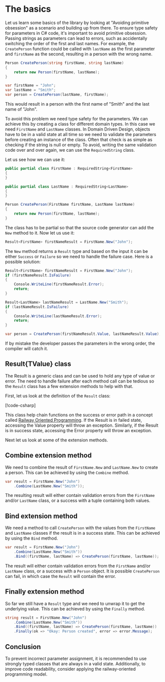 # The basics

Let us learn some basics of the library by looking at "Avoiding primitive obsession" as a scenario and building up from there.
To ensure type safety for parameters in C# code, it's important to avoid primitive obsession. Passing strings as parameters can lead to errors, such as accidentally switching the order of the first and last names. For example, the `CreatePerson` function could be called with `lastName` as the first parameter and `firstName` as the second, resulting in a person with the wrong name.

```csharp
Person CreatePerson(string firstName, string lastName)
{
    return new Person(firstName, lastName);
}

var firstName = "John";
var lastName = "Smith";
var person = CreatePerson(lastName, firstName);
```

This would result in a person with the first name of "Smith" and the last name of "John".

To avoid this problem we need type safety for the parameters. We can achieve this by creating a class for different domain types.
In this case we need `FirstName` and `LastName` classes.
In Domain Driven Design, objects have to be in a valid state at all time so we need to validate the parameters before creating an instance of the class.
Often that check is as simple as checking if the string is null or empty. To avoid, writing the same validation code over and over again, we can use the `RequiredString` class.

Let us see how we can use it:

```csharp
public partial class FirstName : RequiredString<FirstName>
{
}

public partial class LastName : RequiredString<LastName>
{
}

Person CreatePerson(FirstName firstName, LastName lastName)
{
    return new Person(firstName, lastName);
}
```

The class has to be partial so that the source code generator can add the `New` method to it.
Now let us use it:

```csharp
Result<FirstName> firstNameResult = FirstName.New("John");
```

The `New` method returns a `Result` type and based on the input it can be either `Success` or `Failure` so we need to handle the failure case.
Here is a possible solution:

```csharp
Result<FirstName> firstNameResult = FirstName.New("John");
if (firstNameResult.IsFailure)
{
    Console.WriteLine(firstNameResult.Error);
    return;
}

Result<LastName> lastNameResult = LastName.New("Smith");
if (lastNameResult.IsFailure)
{
    Console.WriteLine(lastNameResult.Error);
    return;
}

var person = CreatePerson(firstNameResult.Value, lastNameResult.Value);
```

If by mistake the developer passes the parameters in the wrong order, the compiler will catch it.

## Result{TValue} class

The Result is a generic class and can be used to hold any type of value or error.
The need to handle failure after each method call can be tedious so the `Result` class has a few extension methods to help with that.

First, let us look at the definition of the `Result` class:

[!code-csharp[](../../../RailwayOrientedProgramming/src/Result/Result{TValue}.cs#L11-L32)]

This class help chain functions on the success or error path in a concept called [Railway Oriented Programming](https://fsharpforfunandprofit.com/rop/).
If the Result is in failed state, accessing the Value property will throw an exception. Similarly, if the Result is in success state, accessing the Error property will throw an exception.

Next let us look at some of the extension methods.

## Combine extension method

We need to combine the result of `FirstName.New` and `LastName.New` to create a person. This can be achieved by using the `Combine` method.

```csharp
var result = FirstName.New("John")
    .Combine(LastName.New("Smith"));
```

The resulting result will either contain validation errors from the `FirstName` and/or `LastName` class, or a success with a tuple containing both values.

## Bind extension method

We need a method to call `CreatePerson` with the values from the `FirstName` and `LastName` classes if the result is in a success state. This can be achieved by using the `Bind` method.

```csharp
var result = FirstName.New("John")
    .Combine(LastName.New("Smith"))
    .Bind((firstName, lastName) => CreatePerson(firstName, lastName));
```

The result will either contain validation errors from the `FirstName` and/or `LastName` class, or a success with a `Person` object. It is possible `CreatePerson` can fail, in which case the `Result` will contain the error.

## Finally extension method

So far we still have a `Result` type and we need to unwrap it to get the underlying value. This can be achieved by using the `Finally` method.

```csharp
string result = FirstName.New("John")
    .Combine(LastName.New("Smith"))
    .Bind((firstName, lastName) => CreatePerson(firstName, lastName))
    .Finally(ok => "Okay: Person created", error => error.Message);
```

## Conclusion

To prevent incorrect parameter assignment, it is recommended to use strongly typed classes that are always in a valid state. Additionally, to improve code readability, consider applying the railway-oriented programming model.
